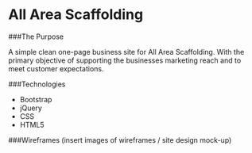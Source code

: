 # All Area Scaffolding

###The Purpose

A simple clean one-page business site for All Area Scaffolding. With the primary objective of supporting the businesses marketing reach and to meet customer expectations.

###Technologies
- Bootstrap
- jQuery
- CSS
- HTML5

###Wireframes
(insert images of wireframes /  site design mock-up)

